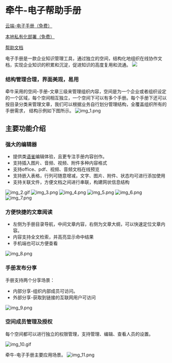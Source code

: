 # 牵牛-电子帮助手册
[云端-电子手册（免费）](https://fx.beebox.cc/eman)

[本地私有化部署（免费）](https://hub.docker.com/r/beeboxcc/eman-app)

[帮助文档](https://fx.beebox.cc/eman/article/published?manualId=fbee664efc4ee44ed2632ca291904209)


电子手册是一款企业知识管理工具，通过独立的空间，结构化地组织在线协作文档，实现企业知识的积累和沉淀，促进知识的高度复用和流通。
![](images/img.png)
### 结构管理合理，界面美观，易用
牵牛采用的空间-手册-文章三级来管理组织内容，空间是为一个企业或者组织设定的一个区域，每个空间相互独立，一个空间下可以有多个手册。每个手册下还可以按目录分类来管理文章，我们可以根据业务自行划分管理结构，全覆盖组织所有的手册需求， 结构示例如下图所示。
![img_1.png](images/img_1.png)

## 主要功能介绍
### 强大的编辑器
- 提供类[语雀](https://www.yuque.com/)编辑体验，且更专注手册内容创作。
- 支持插入图片、音频、视频、附件多种内容格式
- 支持office、pdf、视频、音频文档在线预览
- 支持嵌入表格，行列可随意增减，文字、图片、附件、状态均可进行添加使用
- 支持关联文件，方便文档之间进行串联，构建网状信息结构

![img_2.gif](images/img_2.gif) 
![img_3.png](images/img_3.png)
![img_4.png](images/img_4.png)
![img_5.png](images/img_5.png)
![img_6.png](images/img_6.png)
![img_7.png](images/img_7.png)

### 方便快捷的文章阅读
- 左侧为手册目录导航，中间文章内容，右侧为文章大纲，可以快速定位文章内容。
- 内容支持全文检索，并高亮显示命中结果
- 手机端也可以方便查看

![img_8.png](images/img_8.png)

### 手册发布分享
手册支持两个分享场景：
- 内部分享-组织内部成员可访问。
- 外部分享-获取到链接的互联网用户可访问

![img_9.png](images/img_9.png)

### 空间成员管理及授权
每个空间都可以进行独立的权限管理，支持管理、编辑、查看人员的设置。

![img_10.gif](images/img_10.gif)

牵牛-电子手册主要应用场景。
![img_11.png](images/img_11.png)

